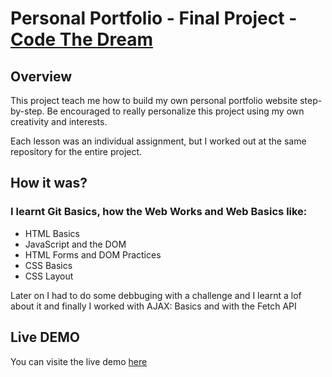 # Personal Portfolio - Final Project - [Code The Dream](www.codethedream.org)

## Overview

This project teach me how to build my own personal portfolio website step-by-step. Be encouraged to really personalize this project using my own creativity and interests.

Each lesson was an individual assignment, but I worked out at the same repository for the entire project. 

## How it was?

### I learnt Git Basics, how the Web Works and Web Basics like:
- HTML Basics
- JavaScript and the DOM
- HTML Forms and DOM Practices
- CSS Basics
- CSS Layout

Later on I had to do some debbuging with a challenge and I learnt a lof about it and finally I worked
with AJAX: Basics and with the Fetch API

## Live DEMO

You can visite the live demo [here](https://tonybalde.github.io/fenrir-intro/)

